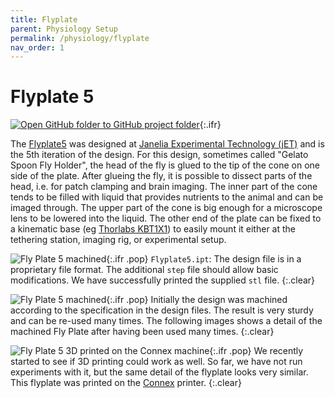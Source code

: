 ```yaml
---
title: Flyplate
parent: Physiology Setup
permalink: /physiology/flyplate
nav_order: 1
---
```



# Flyplate 5

[![Open GitHub folder]({{site.baseurl}}/assets/img/GitHub-Mark-32px.png) to GitHub project folder](https://github.com/reiserlab/Component-Designs/tree/main/Physiology-Setup/Flyplate){:.ifr}

The [Flyplate5](production/Flyplate5.stl) was designed at [Janelia Experimental Technology (jET)](https://www.janelia.org/support-team/janelia-experimental-technology) and is the 5th iteration of the design. For this design, sometimes called "Gelato Spoon Fly Holder", the head of the fly is glued to the tip of the cone on one side of the plate. After glueing the fly, it is possible to dissect parts of the head, i.e. for patch clamping and brain imaging. The inner part of the cone tends to be filled with liquid that provides nutrients to the animal and can be imaged through. The upper part of the cone is big enough for a microscope lens to be lowered into the liquid. The other end of the plate can be fixed to a kinematic base (eg [Thorlabs KBT1X1](https://www.thorlabs.com/thorproduct.cfm?partnumber=KBT1X1)) to easily mount it either at the tethering station, imaging rig, or experimental setup.

![Fly Plate 5 machined]({{site.baseurl}}/assets/img/Physiology-Setup/Flyplate/Flyplate5.png){:.ifr .pop}
`Flyplate5.ipt`: The design file is in a proprietary file format. The additional `step` file should allow basic modifications. We have successfully printed the supplied `stl` file.
{:.clear}

![Fly Plate 5 machined]({{site.baseurl}}/assets/img/Physiology-Setup/Flyplate/Flyplate5_machined_01_2018.jpg){:.ifr .pop}
Initially the design was machined according to the specification in the design files. The result is very sturdy and can be re-used many times. The following images shows a detail of the machined Fly Plate after having been used many times.
{:.clear}

![Fly Plate 5 3D printed on the Connex machine]({{site.baseurl}}/assets/img/Physiology-Setup/Flyplate/Flyplate5_connex_03_2019-11.jpg){:.ifr .pop}
We recently started to see if 3D printing could work as well. So far, we have not run experiments with it, but the same detail of the flyplate looks very similar. This flyplate was printed on the [Connex]({{site.baseurl}}/production) printer.
{:.clear}

